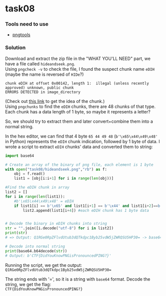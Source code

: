 # task08

### Tools need to use

* [pngtools](https://manpages.ubuntu.com/manpages/bionic/man1/pngchunks.1.html)

### Solution

Download and extract the zip file in the "WHAT YOU'LL NEED" part, we have a file called `hideandseek.png`.\
Using `pngcheck -v` to check the file, I found the suspect chunk name `eDIH` (maybe the name is reversed of `HIDe`?)

```
chunk eDIH at offset 0x00142, length 1:  illegal (unless recently approved) unknown, public chunk  
ERRORS DETECTED in image_directory
```

(Check out [this link](https://www.oreilly.com/library/view/png-the-definitive/9781565925427/17\_chapter-08.html) to get the idea of the chunk.)\
Using `pngchunks` to find the `eDIH` chunks, there are 48 chunks of that type. Each chunk has a data length of 1 byte, so maybe it represents a letter?

So, we should try to extract them and later convert+combine them into a normal string.

In the hex editor, we can find that 4 byte `65 44 49 48` (`b'\x65\x44\x49\x48'` in Python) represents the `eDIH` chunk indication, followed by 1 byte of data. I wrote a script to extract `eDIH` chunks' data and converted them to string:

```python
import base64

# Create an array of the binary of png file, each element is 1 byte
with open("task08/hideandseek.png","rb") as f:
    obj = f.read()
    list1 = [obj[i:i+1] for i in range(len(obj))]

#Find the eDIH chunk in array
list2 = []
for i in range(len(list1)):
    #b'\x65\x44\x49\x48' = eDIH
    if list1[i] == b'\x65' and list1[i+1] == b'\x44' and list1[i+2]==b'\x49' and list1[i+3]==b'\x48': 
        list2.append(list1[i+4]) #each eDIH chunk has 1 byte data


# Decode the binary in eDIH chunks into string 
str = "".join([i.decode("utf-8") for i in list2])
print(str)
# => Output: Q1RGe0RpZFlvdUtub3dQTkdpc1Byb25vdW5jZWRQSU5HP30= -> base64 encode

# Decode into normal string
print(base64.b64decode(str))
# Output: b'CTF{DidYouKnowPNGisPronouncedPING?}'


```

Running the script, we get the output: `Q1RGe0RpZFlvdUtub3dQTkdpc1Byb25vdW5jZWRQSU5HP30=`

The string ends with '=', so it is a string with `base64` format. Decode the string, we get the flag:\
`CTF{DidYouKnowPNGisPronouncedPING?}`
